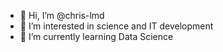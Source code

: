- 👋 Hi, I’m @chris-lmd
- 👀 I’m interested in science and IT development
- 🌱 I’m currently learning Data Science
<!---- 💞️ I’m looking to collaborate on ...
- 📫 How to reach me ...--->

<!---
chris-lmd/chris-lmd is a ✨ special ✨ repository because its `README.md` (this file) appears on your GitHub profile.
You can click the Preview link to take a look at your changes.
--->
